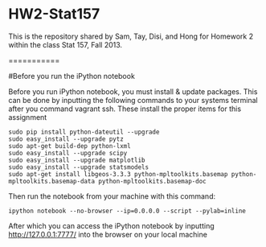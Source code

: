 HW2-Stat157
===========

This is the repository shared by Sam, Tay, Disi, and Hong for Homework 2 within the class Stat 157, Fall 2013.

===========

#Before you run the iPython notebook

Before you run iPython notebook, you must install & update packages.
This can be done by inputting the following commands to your systems terminal after you command vagrant ssh. These install the proper items for this assignment

    sudo pip install python-dateutil --upgrade
    sudo easy_install --upgrade pytz
    sudo apt-get build-dep python-lxml
    sudo easy_install --upgrade scipy
    sudo easy_install --upgrade matplotlib
    sudo easy_install --upgrade statsmodels
    sudo apt-get install libgeos-3.3.3 python-mpltoolkits.basemap python-mpltoolkits.basemap-data python-mpltoolkits.basemap-doc
    
Then run the notebook from your machine with this command:

    ipython notebook --no-browser --ip=0.0.0.0 --script --pylab=inline
    
After which you can access the iPython notebook by inputting http://127.0.0.1:7777/ into the browser on your local machine

